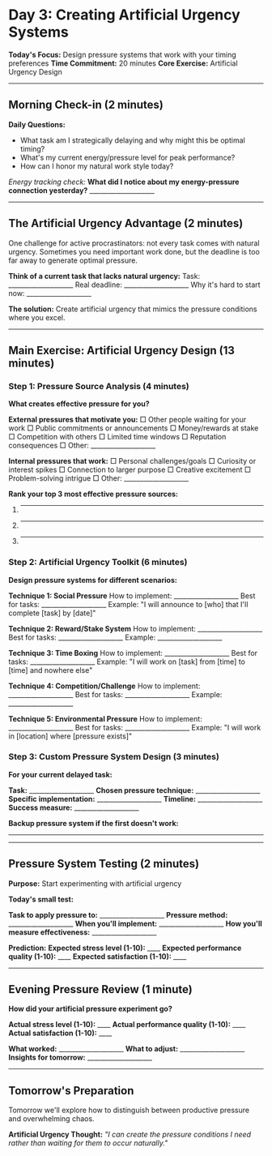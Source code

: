 # Day 3: Creating Artificial Urgency Systems

**Today's Focus:** Design pressure systems that work with your timing preferences
**Time Commitment:** 20 minutes
**Core Exercise:** Artificial Urgency Design

---

## Morning Check-in (2 minutes)

**Daily Questions:**
- What task am I strategically delaying and why might this be optimal timing?
- What's my current energy/pressure level for peak performance?
- How can I honor my natural work style today?

*Energy tracking check:*
**What did I notice about my energy-pressure connection yesterday?** ____________________

---

## The Artificial Urgency Advantage (2 minutes)

One challenge for active procrastinators: not every task comes with natural urgency. Sometimes you need important work done, but the deadline is too far away to generate optimal pressure.

**Think of a current task that lacks natural urgency:**
Task: ____________________
Real deadline: ____________________
Why it's hard to start now: ____________________

**The solution:** Create artificial urgency that mimics the pressure conditions where you excel.

---

## Main Exercise: Artificial Urgency Design (13 minutes)

### Step 1: Pressure Source Analysis (4 minutes)

**What creates effective pressure for you?**

**External pressures that motivate you:**
□ Other people waiting for your work
□ Public commitments or announcements
□ Money/rewards at stake
□ Competition with others
□ Limited time windows
□ Reputation consequences
□ Other: ____________________

**Internal pressures that work:**
□ Personal challenges/goals
□ Curiosity or interest spikes
□ Connection to larger purpose
□ Creative excitement
□ Problem-solving intrigue
□ Other: ____________________

**Rank your top 3 most effective pressure sources:**
1. ____________________
2. ____________________
3. ____________________

### Step 2: Artificial Urgency Toolkit (6 minutes)

**Design pressure systems for different scenarios:**

**Technique 1: Social Pressure**
How to implement: ____________________
Best for tasks: ____________________
Example: "I will announce to [who] that I'll complete [task] by [date]"

**Technique 2: Reward/Stake System**
How to implement: ____________________
Best for tasks: ____________________
Example: ____________________

**Technique 3: Time Boxing**
How to implement: ____________________
Best for tasks: ____________________
Example: "I will work on [task] from [time] to [time] and nowhere else"

**Technique 4: Competition/Challenge**
How to implement: ____________________
Best for tasks: ____________________
Example: ____________________

**Technique 5: Environmental Pressure**
How to implement: ____________________
Best for tasks: ____________________
Example: "I will work in [location] where [pressure exists]"

### Step 3: Custom Pressure System Design (3 minutes)

**For your current delayed task:**

**Task:** ____________________
**Chosen pressure technique:** ____________________
**Specific implementation:** ____________________
**Timeline:** ____________________
**Success measure:** ____________________

**Backup pressure system if the first doesn't work:**
____________________

---

## Pressure System Testing (2 minutes)

**Purpose:** Start experimenting with artificial urgency

**Today's small test:**

**Task to apply pressure to:** ____________________
**Pressure method:** ____________________
**When you'll implement:** ____________________
**How you'll measure effectiveness:** ____________________

**Prediction:**
**Expected stress level (1-10):** ____
**Expected performance quality (1-10):** ____
**Expected satisfaction (1-10):** ____

---

## Evening Pressure Review (1 minute)

**How did your artificial pressure experiment go?**

**Actual stress level (1-10):** ____
**Actual performance quality (1-10):** ____
**Actual satisfaction (1-10):** ____

**What worked:** ____________________
**What to adjust:** ____________________
**Insights for tomorrow:** ____________________

---

## Tomorrow's Preparation
Tomorrow we'll explore how to distinguish between productive pressure and overwhelming chaos.

**Artificial Urgency Thought:**
*"I can create the pressure conditions I need rather than waiting for them to occur naturally."*